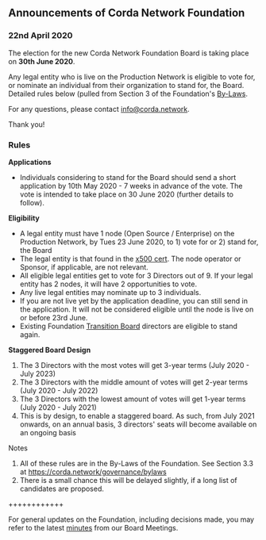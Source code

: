  ## Announcements of Corda Network Foundation

### 22nd April 2020

The election for the new Corda Network Foundation Board is taking place on **30th June 2020**. 

Any legal entity who is live on the Production Network is eligible to vote for, or nominate an individual from their organization to stand for, the Board. Detailed rules below (pulled from Section 3 of the Foundation's [By-Laws](https://corda.network/governance/bylaws). 

For any questions, please contact info@corda.network. 

Thank you!


### Rules
**Applications**
- Individuals considering to stand for the Board should send a short application by 10th May 2020 - 7 weeks in advance of the vote. The vote is intended to take place on 30 June 2020 (further details to follow). 

**Eligibility**
- A legal entity must have 1 node (Open Source / Enterprise) on the Production Network, by Tues 23 June 2020, to 1)	vote for or 2) stand for, the Board
- The legal entity is that found in the [x500 cert](https://corda.network/participation/distinguishedname.html/). The node operator or Sponsor, if applicable, are not relevant.
- All eligible legal entities get to vote for 3 Directors out of 9. If your legal entity has 2 nodes, it will have 2 opportunities to vote. 
- Any live legal entities may nominate up to 3 individuals.
- If you are not live yet by the application deadline, you can still send in the application. It will not be considered eligible until the node is live on or before 23rd June.
- Existing Foundation [Transition Board](https://corda.network/governance/board-election/) directors are eligible to stand again. 

**Staggered Board Design**
1.	The 3 Directors with the most votes will get 3-year terms (July 2020 - July 2023)
2.	The 3 Directors with the middle amount of votes will get 2-year terms (July 2020 - July 2022)
3.	The 3 Directors with the lowest amount of votes will get 1-year terms (July 2020 - July 2021)
4.	This is by design, to enable a staggered board. As such, from July 2021 onwards, on an annual basis, 3 directors' seats will become available on an ongoing basis

Notes
1. All of these rules are in the By-Laws of the Foundation. See Section 3.3 at https://corda.network/governance/bylaws
2. There is a small chance this will be delayed slightly, if a long list of candidates are proposed.

++++++++++++

For general updates on the Foundation, including decisions made, you may refer to the latest [minutes](/minutes/index) from our Board Meetings.   
